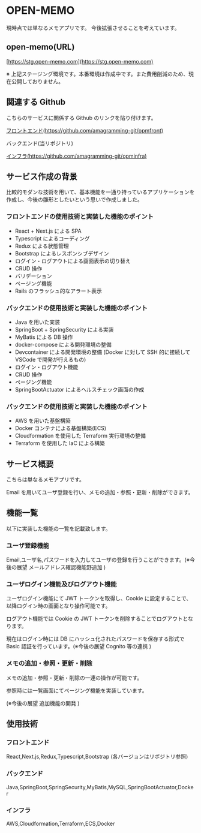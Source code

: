 # OPEN-MEMO

現時点では単なるメモアプリです。
今後拡張させることを考えています。

## open-memo(URL)

[https://stg.open-memo.com](https://stg.open-memo.com)

※ 上記ステージング環境です。本番環境は作成中です。また費用削減のため、現在公開しておりません。

## 関連する Github

こちらのサービスに関係する Github のリンクを貼り付けます。

[フロントエンド(https://github.com/amagramming-git/opmfront)](https://github.com/amagramming-git/opmfront)

バックエンド(当リポジトリ)

[インフラ(https://github.com/amagramming-git/opminfra)](https://github.com/amagramming-git/opminfra)

## サービス作成の背景

比較的モダンな技術を用いて、基本機能を一通り持っているアプリケーションを作成し、今後の雛形としたいという思いで作成しました。

### フロントエンドの使用技術と実装した機能のポイント

- React + Next.js による SPA
- Typescript によるコーディング
- Redux による状態管理
- Bootstrap によるレスポンシブデザイン
- ログイン・ログアウトによる画面表示の切り替え
- CRUD 操作
- バリデーション
- ページング機能
- Rails のフラッシュ的なアラート表示

### バックエンドの使用技術と実装した機能のポイント

- Java を用いた実装
- SpringBoot + SpringSecurity による実装
- MyBatis による DB 操作
- docker-compose による開発環境の整備
- Devcontainer による開発環境の整備 (Docker に対して SSH 的に接続して VSCode で開発が行えるもの)
- ログイン・ログアウト機能
- CRUD 操作
- ページング機能
- SpringBootActuator によるヘルスチェック画面の作成

### バックエンドの使用技術と実装した機能のポイント

- AWS を用いた基盤構築
- Docker コンテナによる基盤構築(ECS)
- Cloudformation を使用した Terraform 実行環境の整備
- Terraform を使用した IaC による構築

## サービス概要

こちらは単なるメモアプリです。

Email を用いてユーザ登録を行い、メモの追加・参照・更新・削除ができます。

## 機能一覧

以下に実装した機能の一覧を記載致します。

### ユーザ登録機能

Email,ユーザ名,パスワードを入力してユーザの登録を行うことができます。(※今後の展望 メールアドレス確認機能野追加 )

### ユーザログイン機能及びログアウト機能

ユーザログイン機能にて JWT トークンを取得し、Cookie に設定することで、以降ログイン時の画面となり操作可能です。

ログアウト機能では Cookie の JWT トークンを削除することでログアウトとなります。

現在はログイン時には DB にハッシュ化されたパスワードを保存する形式で Basic 認証を行っています。(※今後の展望 Cognito 等の連携 )

### メモの追加・参照・更新・削除

メモの追加・参照・更新・削除の一連の操作が可能です。

参照時には一覧画面にてページング機能を実装しています。

(※今後の展望 追加機能の開発 )

## 使用技術

### フロントエンド

React,Next.js,Redux,Typescript,Bootstrap (各バージョンはリポジトリ参照)

### バックエンド

Java,SpringBoot,SpringSecurity,MyBatis,MySQL,SpringBootActuator,Docker

### インフラ

AWS,Cloudformation,Terraform,ECS,Docker

